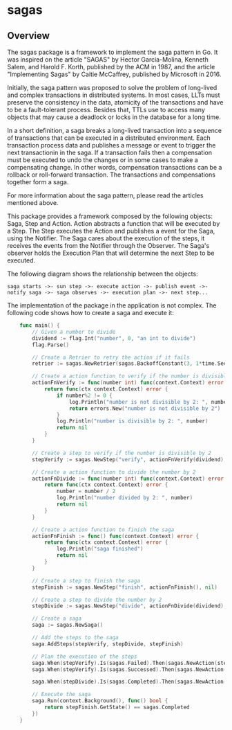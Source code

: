 # sagas

## Overview

The sagas package is a framework to implement the saga pattern in Go. It was inspired on the article "SAGAS" by Hector Garcia-Molina, Kenneth Salem, and Harold F. Korth, published by the ACM in 1987, and the article "Implementing Sagas" by Caitie McCaffrey, published by Microsoft in 2016.

Initially, the saga pattern was proposed to solve the problem of long-lived and complex transactions in distributed systems. In most cases, LLTs must preserve the consistency in the data, atomicity of the transactions and have to be a fault-tolerant process. Besides that, TTLs use to access many objects that may cause a deadlock or locks in the database for a long time.

In a short definition, a saga breaks a long-lived transaction into a sequence of transactions that can be executed in a distributed environment. Each transaction process data and publishes a message or event to trigger the next transactionin in the saga. If a transaction fails then a compensation must be executed to undo the changes or in some cases to make a compensating change. In other words, compensation transactions can be a rollback or roll-forward transaction. The transactions and compensations together form a saga.

For more information about the saga pattern, please read the articles mentioned above.

This package provides a framework composed by the following objects: Saga, Step and Action. Action abstracts a function that will be executed by a Step. The Step executes the Action and publishes a event for the Saga, using the Notifier. The Saga cares about the execution of the steps, it receives the events from the Notifier through the Observer. The Saga's observer holds the Execution Plan that will determine the next Step to be executed.

The following diagram shows the relationship between the objects:

	saga starts ->- sun step ->- execute action ->- publish event ->- notify saga ->- saga observes ->- execution plan ->- next step...

The implementation of the package in the application is not complex. The following code shows how to create a saga and execute it:

```go
	func main() {
		// Given a number to divide
		dividend := flag.Int("number", 0, "an int to divide")
		flag.Parse()

		// Create a Retrier to retry the action if it fails
		retrier := sagas.NewRetrier(sagas.BackoffConstant(3, 1*time.Second), nil)

		// Create a action function to verify if the number is divisible by 2
		actionFnVerify := func(number int) func(context.Context) error {
			return func(ctx context.Context) error {
				if number%2 != 0 {
					log.Println("number is not divisible by 2: ", number)
					return errors.New("number is not divisible by 2")
				}
				log.Println("number is divisible by 2: ", number)
				return nil
			}
		}

		// Create a step to verify if the number is divisible by 2
		stepVerify := sagas.NewStep("verify", actionFnVerify(dividend), retrier)

		// Create a action function to divide the number by 2
		actionFnDivide := func(number int) func(context.Context) error {
			return func(ctx context.Context) error {
				number = number / 2
				log.Println("number divided by 2: ", number)
				return nil
			}
		}

		// Create a action function to finish the saga
		actionFnFinish := func() func(context.Context) error {
			return func(ctx context.Context) error {
				log.Println("saga finished")
				return nil
			}
		}

		// Create a step to finish the saga
		stepFinish := sagas.NewStep("finish", actionFnFinish(), nil)

		// Create a step to divide the number by 2
		stepDivide := sagas.NewStep("divide", actionFnDivide(dividend), retrier)

		// Create a saga
		saga := sagas.NewSaga()

		// Add the steps to the saga
		saga.AddSteps(stepVerify, stepDivide, stepFinish)

		// Plan the execution of the steps
		saga.When(stepVerify).Is(sagas.Failed).Then(sagas.NewAction(stepFinish.Run)).Plan()
		saga.When(stepVerify).Is(sagas.Successed).Then(sagas.NewAction(stepDivide.Run)).Plan()

		saga.When(stepDivide).Is(sagas.Completed).Then(sagas.NewAction(stepFinish.Run)).Plan()

		// Execute the saga
		saga.Run(context.Background(), func() bool {
			return stepFinish.GetState() == sagas.Completed
		})
	}
```
